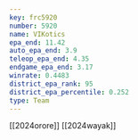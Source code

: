 ```yaml
---
key: frc5920
number: 5920
name: VIKotics
epa_end: 11.42
auto_epa_end: 3.9
teleop_epa_end: 4.35
endgame_epa_end: 3.17
winrate: 0.4483
district_epa_rank: 95
district_epa_percentile: 0.252
type: Team
---
```

[[2024orore]]
[[2024wayak]]
